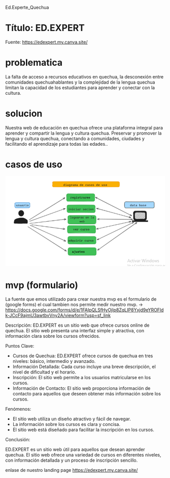 Ed.Experte_Quechua
# Título: ED.EXPERT
 
Fuente: https://edexpert.my.canva.site/
# problematica
La falta de acceso a recursos educativos en quechua, la desconexión entre comunidades quechuahablantes y la complejidad de la lengua quechua limitan la capacidad de los estudiantes para aprender y conectar con la cultura.
# solucion
Nuestra web de educación en quechua ofrece una plataforma integral para aprender y compartir la lengua y cultura quechua.
Preservar y promover la lengua y cultura quechua, conectando a comunidades, ciudades y facilitando el aprendizaje para todas las edades..
# casos de uso
![alt text](image.png)

# mvp (formulario)
La fuente que emos utilizado para crear nuestra mvp 
es el formulario de (google forms) el cual tambien nos permite medir nuestro mvp.
 -> https://docs.google.com/forms/d/e/1FAIpQLSfHyOjIp8ZqLIP8Yxjd9eYROFldk-JCcF9ajmU3awtbvVny2A/viewform?usp=sf_link
 
 
Descripción: ED.EXPERT es un sitio web que ofrece cursos online de quechua. El sitio web presenta una interfaz simple y atractiva, con información clara sobre los cursos ofrecidos.
 
Puntos Clave:
 
- Cursos de Quechua: ED.EXPERT ofrece cursos de quechua en tres niveles: básico, intermedio y avanzado.
- Información Detallada: Cada curso incluye una breve descripción, el nivel de dificultad y el horario.
- Inscripción: El sitio web permite a los usuarios matricularse en los cursos.
- Información de Contacto: El sitio web proporciona información de contacto para aquellos que deseen obtener más información sobre los cursos.
 
Fenómenos:
 
- El sitio web utiliza un diseño atractivo y fácil de navegar.
- La información sobre los cursos es clara y concisa.
- El sitio web está diseñado para facilitar la inscripción en los cursos.
 
Conclusión:
 
ED.EXPERT es un sitio web útil para aquellos que desean aprender quechua. El sitio web ofrece una variedad de cursos en diferentes niveles, con información detallada y un proceso de inscripción sencillo.









enlase de nuestro landing page 
https://edexpert.my.canva.site/ 
